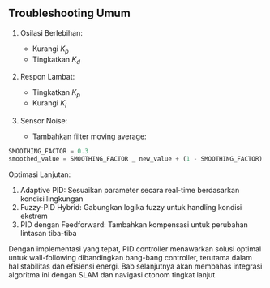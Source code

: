 ## Troubleshooting Umum

1. Osilasi Berlebihan:

   - Kurangi $K_p$
   - Tingkatkan $K_d$

2. Respon Lambat:

   - Tingkatkan $K_p$
   - Kurangi $K_i$

3. Sensor Noise:
   - Tambahkan filter moving average:

```python
SMOOTHING_FACTOR = 0.3
smoothed_value = SMOOTHING_FACTOR _ new_value + (1 - SMOOTHING_FACTOR) _ previous_value
```

Optimasi Lanjutan:

1. Adaptive PID: Sesuaikan parameter secara real-time berdasarkan kondisi lingkungan
2. Fuzzy-PID Hybrid: Gabungkan logika fuzzy untuk handling kondisi ekstrem
3. PID dengan Feedforward: Tambahkan kompensasi untuk perubahan lintasan tiba-tiba

Dengan implementasi yang tepat, PID controller menawarkan solusi optimal untuk wall-following dibandingkan bang-bang controller, terutama dalam hal stabilitas dan efisiensi energi. Bab selanjutnya akan membahas integrasi algoritma ini dengan SLAM dan navigasi otonom tingkat lanjut.

